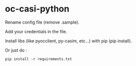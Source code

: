 # oc-casi-python

Rename config file (remove .sample).

Add your credentials in the file.

Install libs (like pyocclient, py-casim, etc...) with pip (pip install).

Or just do :

`pip install -r requirements.txt`
